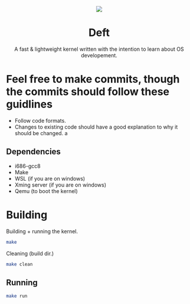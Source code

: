 <div align="center">
	<img src="https://i.imgur.com/3EIDn6n.png">
	<h1> Deft </h1>
	<a> A fast & lightweight kernel written with the intention to learn about OS developement. </a>
</div>

# Feel free to make commits, though the commits should follow these guidlines
- Follow code formats.
- Changes to existing code should have a good explanation to why it should be changed.
a
## Dependencies
- i686-gcc8
- Make
- WSL (if you are on windows)
- Xming server (if you are on windows)
- Qemu (to boot the kernel)

# Building
Building + running the kernel.
```sh
make
```

Cleaning (build dir.)
```sh 
make clean
```
## Running
```sh
make run
```
